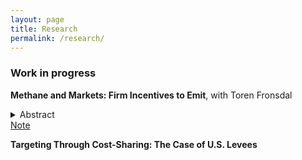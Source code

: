 ```yaml
---
layout: page
title: Research
permalink: /research/
---
```


### Work in progress
**Methane and Markets: Firm Incentives to Emit**, with Toren Fronsdal
<details>
  <summary>Abstract</summary>
  
  As the primary component of natural gas, methane is both a powerful greenhouse gas and a valuable commodity. We explore the economic factors that influence firms' decisions to emit rather than to sell the gas that they produce. Using novel data on methane emissions from the Permian Basin, we provide empirical evidence that firms do not reduce emissions when the gas price they face goes up, as a simple economic model would suggest. Instead, firm emissions decisions are shaped by the joint nature of oil and gas production, as well as binding capacity constraints in natural gas processing and pipelines. We present a static model of natural gas production and emissions and a dynamic model of pipeline investment. We will employ these models to assess the emissions impacts of a broad range of policies, such as incentivizing pipeline construction and tying new well permits to available pipeline capacity. We plan to compare the efficacy of these policies to the traditional emission-reducing tools of fees and monitoring.

</details> <a href="/pdfs/methane_note_latest.pdf">Note</a>


**Targeting Through Cost-Sharing: The Case of U.S. Levees**